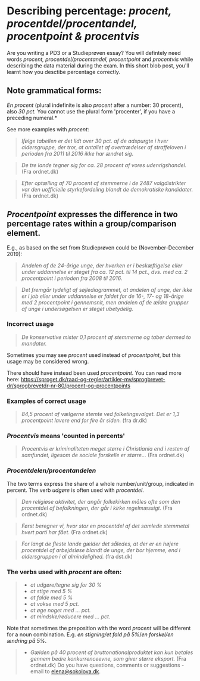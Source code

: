 # Describing percentage: *procent, procentdel/procentandel, procentpoint & procentvis* 

Are you writing a PD3 or a Studieprøven essay?
You will defintely need words *procent, procentdel/procentandel, procentpoint* and *procentvis* while describing the data material during the exam. In this short blob post, you'll learnt how you desctibe percentage correctly. 

## Note grammatical forms: 
*En procent* (plural indefinite is also *procent* after a number: 30 procent), also *30 pct.* You cannot use the plural form 'procenter', if you have a preceding numeral.*

See more examples with *procent*:

> *Ifølge tabellen er det lidt over 30 pct. af de adspurgte i hver aldersgruppe, der tror, at antallet af overtrædelser af straffeloven i perioden fra 2011 til 2016 ikke har ændret sig*. 

> *De tre lande tegner sig for ca. 28 procent af vores udenrigshandel.* (Fra ordnet.dk)

> *Efter optælling af 70 procent af stemmerne i de 2487 valgdistrikter var den uofficielle styrkefordeling blandt de demokratiske kandidater.* (Fra ordnet.dk)

## *Procentpoint* expresses the difference in two percentage rates within a group/comparison element.

E.g., as based on the set from Studieprøven could be (November-December 2019):

> *Andelen af de 24-årige unge, der hverken er i beskæftigelse eller under uddannelse er steget fra ca. 12 pct. til 14 pct., dvs. med ca. 2 procentpoint i perioden fra 2008 til 2016.* 

> *Det fremgår tydeligt af søjlediagrammet, at andelen af unge, der ikke er i job eller under uddannelse er faldet for de 16-, 17- og 18-årige med 2 procentpoint  i gennemsnit, men andelen af de ældre grupper af unge i undersøgelsen er steget ubetydelig.* 

### Incorrect usage
> *De konservative mister 0,1 procent af stemmerne og taber dermed to mandater.* 

Sometimes you may see *procent* used instead of *procentpoint*, but this usage may be considered wrong. 

There should have instead been used *procentpoint*. You can read more here: https://sproget.dk/raad-og-regler/artikler-mv/sprogbrevet-dr/sprogbrevetdr-nr-80/procent-og-procentpoints

### Examples of correct usage

> *84,5 procent af vælgerne stemte ved folketingsvalget. Det er 1,3 procentpoint lavere end for fire år siden.* (fra dr.dk)

### *Procentvis* means 'counted in percents' 

> *Procentvis er kriminaliteten meget større i Christiania end i resten af samfundet, ligesom de sociale forskelle er større…* (Fra ordnet.dk)

### *Procentdelen/procentandelen* 

The two terms express the share of a whole number/unit/group, indicated in percent. The verb *udgøre* is often used with *procentdel*. 

> *Den religiøse aktivitet, der angår folkekirken måles ofte som den procentdel af befolkningen, der går i kirke regelmæssigt*. (Fra ordnet.dk)

> *Først beregner vi, hvor stor en procentdel af det samlede stemmetal hvert parti har fået*. (Fra ordnet.dk) 

> *For langt de fleste lande gælder det således, at der er en højere procentdel af arbejdsløse blandt de unge, der bor hjemme, end i aldersgruppen i al almindelighed.* (fra dst.dk)

### The verbs used with *procent* are often:
> * *at udgøre/tegne sig for 30 %*
> * *at stige med 5 %*
> * *at falde med 5 %*
> * *at vokse med 5 pct.*
> * *at øge noget med ... pct.*
> * *at mindske/reducere med ... pct.* 

Note that sometimes the preposition with the word *procent* will be different for a noun combination. E.g. *en stigning/et fald på 5%*/*en forskel/en ændring på 5%*. 
      
> * *Gælden på 40 procent af bruttonationalproduktet kan kun betales gennem bedre konkurrenceevne, som giver større eksport.* (Fra ordnet.dk)
Do you have questions, comments or suggestions - email to [elena@sokolova.dk](mailto:elena@sokolova.dk). 


<script async data-uid="135a810818" src="https://fantastic-artisan-8379.ck.page/135a810818/index.js"></script>

